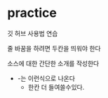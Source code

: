 # practice
깃 허브 사용법 연습

줄 바꿈을 하려면 두칸을 띄워야 한다

소스에 대한 간단한 소개를 작성한다

- -는 이런식으로 나온다
  - 한칸 더 들여쓸수있다.

